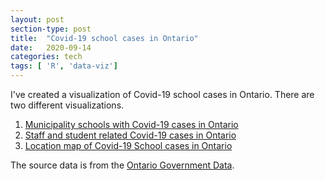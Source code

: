 ```yaml
---
layout: post
section-type: post
title:  "Covid-19 school cases in Ontario"
date:   2020-09-14
categories: tech
tags: [ 'R', 'data-viz']
---
```


I've created a visualization of Covid-19 school cases in Ontario. There are two different visualizations.
1. [Municipality schools with Covid-19 cases in Ontario](\files\municipality_school_with_active_cases_ontario.html) 
2. [Staff and student related Covid-19 cases in Ontario](\files\school_related_cases_ontario.html)
3. [Location map of Covid-19 School cases in Ontario](\files\covid_cases_school_map.html)

The source data is from the [Ontario Government Data](https://data.ontario.ca/dataset/status-of-covid-19-cases-in-ontario).